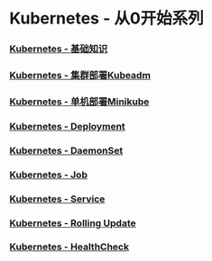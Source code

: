 # Kubernetes - 从0开始系列

### [Kubernetes - 基础知识](./k8s-base.md)
### [Kubernetes - 集群部署Kubeadm](./k8s-install-adm.md)
### [Kubernetes - 单机部署Minikube](./k8s-install-mini.md)
### [Kubernetes - Deployment](./k8s-deployment.md)
### [Kubernetes - DaemonSet](./k8s-daemonset.md)
### [Kubernetes - Job](./k8s-job.md)
### [Kubernetes - Service](./k8s-service.md)
### [Kubernetes - Rolling Update](./k8s-rollingupdate.md)
### [Kubernetes - HealthCheck](./k8s-healthcheck.md)
